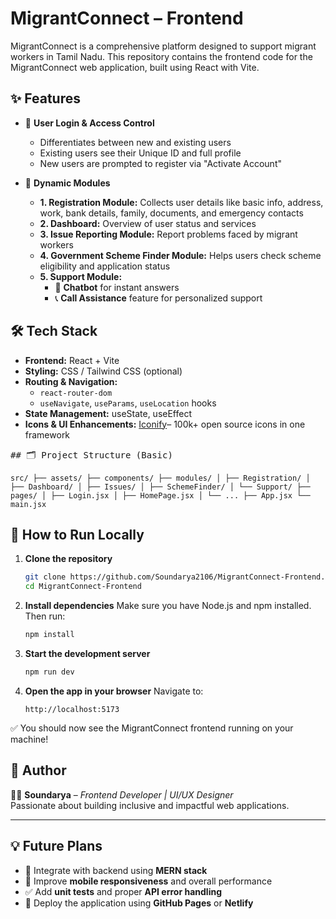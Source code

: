 # MigrantConnect – Frontend

MigrantConnect is a comprehensive platform designed to support migrant workers in Tamil Nadu. This repository contains the frontend code for the MigrantConnect web application, built using React with Vite.

## ✨ Features

- 🔐 **User Login & Access Control**
  - Differentiates between new and existing users
  - Existing users see their Unique ID and full profile
  - New users are prompted to register via "Activate Account"

- 🧾 **Dynamic Modules**
  - **1. Registration Module:** Collects user details like basic info, address, work, bank details, family, documents, and emergency contacts
  - **2. Dashboard:** Overview of user status and services
  - **3. Issue Reporting Module:** Report problems faced by migrant workers
  - **4. Government Scheme Finder Module:** Helps users check scheme eligibility and application status
  - **5. Support Module:**
    - 🤖 **Chatbot** for instant answers
    - 📞 **Call Assistance** feature for personalized support

## 🛠 Tech Stack

- **Frontend:** React + Vite
- **Styling:** CSS / Tailwind CSS (optional)
- **Routing & Navigation:**
  - `react-router-dom`
  - `useNavigate`, `useParams`, `useLocation` hooks
- **State Management:** useState, useEffect
- **Icons & UI Enhancements:** [Iconify](https://iconify.design/)– 100k+ open source icons in one framework



<pre>## 🗂 Project Structure (Basic)

<code>src/ ├── assets/ ├── components/ ├── modules/ │ ├── Registration/ │ ├── Dashboard/ │ ├── Issues/ │ ├── SchemeFinder/ │ └── Support/ ├── pages/ │ ├── Login.jsx │ ├── HomePage.jsx │ └── ... ├── App.jsx └── main.jsx</code></pre>

## 🚀 How to Run Locally

1. **Clone the repository**
   ```bash
   git clone https://github.com/Soundarya2106/MigrantConnect-Frontend.git
   cd MigrantConnect-Frontend
   ```

2. **Install dependencies**
   Make sure you have Node.js and npm installed. Then run:
   ```bash
   npm install
   ```

3. **Start the development server**
   ```bash
   npm run dev
   ```

4. **Open the app in your browser**
   Navigate to:
   ```
   http://localhost:5173
   ```

✅ You should now see the MigrantConnect frontend running on your machine!

## 📌 Author

👩‍💻 **Soundarya** – *Frontend Developer | UI/UX Designer*  
Passionate about building inclusive and impactful web applications.

---

## 💡 Future Plans

- 🔗 Integrate with backend using **MERN stack**
- 📱 Improve **mobile responsiveness** and overall performance
- ✅ Add **unit tests** and proper **API error handling**
- 🚀 Deploy the application using **GitHub Pages** or **Netlify**
